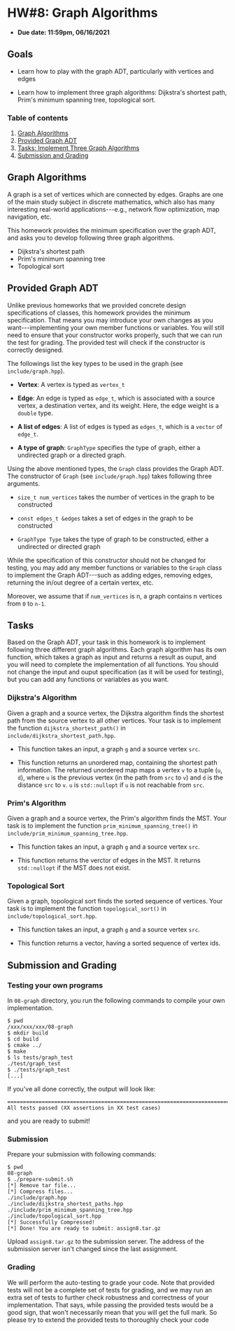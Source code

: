# HW#8: Graph Algorithms

* **Due date: 11:59pm, 06/16/2021**

## Goals

* Learn how to play with the graph ADT, particularly with vertices and
  edges

* Learn how to implement three graph algorithms: Dijkstra's shortest
  path, Prim's minimum spanning tree, topological sort.

### Table of contents
1. [Graph Algorithms](#Graph-Algorithms)
2. [Provided Graph ADT](#Provided-Graph-ADT)
3. [Tasks: Implement Three Graph Algorithms](#Tasks)
4. [Submission and Grading](#Submission-and-Grading)

## Graph Algorithms

A graph is a set of vertices which are connected by edges. Graphs are
one of the main study subject in discrete mathematics, which also has
many interesting real-world applications---e.g., network flow
optimization, map navigation, etc.

This homework provides the minimum specification over the graph ADT,
and asks you to develop following three graph algorithms.

* Dijkstra's shortest path
* Prim's minimum spanning tree
* Topological sort

## Provided Graph ADT

Unlike previous homeworks that we provided concrete design
specifications of classes, this homework provides the minimum
specification. That means you may introduce your own changes as you
want---implementing your own member functions or variables. You will
still need to ensure that your constructor works properly, such that
we can run the test for grading. The provided test will check if the
constructor is correctly designed.

The followings list the key types to be used in the graph (see
`include/graph.hpp`).

* **Vertex**: A vertex is typed as `vertex_t`

* **Edge**: An edge is typed as `edge_t`, which is associated with a
source vertex, a destination vertex, and its weight. Here, the edge
weight is a `double` type.

* **A list of edges**: A list of edges is typed as `edges_t`, which is
a `vector` of `edge_t`.

* **A type of graph**: `GraphType` specifies the type of graph, either a
  undirected graph or a directed graph.


Using the above mentioned types, the `Graph` class provides the Graph
ADT. The constructor of `Graph` (see `include/graph.hpp`) takes
following three arguments.

* `size_t num_vertices` takes the number of vertices in the graph to be constructed

* `const edges_t &edges` takes a set of edges in the graph to be constructed

* `GraphType Type` takes the type of graph to be constructed, either a
  undirected or directed graph

While the specification of this constructor should not be changed for
testing, you may add any member functions or variables to the `Graph`
class to implement the Graph ADT---such as adding edges, removing
edges, returning the in/out degree of a certain vertex, etc.

Moreover, we assume that if `num_vertices` is n, a graph contains n vertices
from `0` to `n-1`.

## Tasks

Based on the Graph ADT, your task in this homework is to implement
following three different graph algorithms. Each graph algorithm has
its own function, which takes a graph as input and returns a result as
ouput, and you will need to complete the implementation of all
functions.  You should not change the input and ouput specification
(as it will be used for testing), but you can add any functions or
variables as you want.

### Dijkstra's Algorithm

Given a graph and a source vertex, the Dijkstra algorithm finds the
shortest path from the source vertex to all other vertices. Your task
is to implement the function `dijkstra_shortest_path()` in
`include/dijkstra_shortest_path.hpp`.

* This function takes an input, a graph `g` and a source vertex `src`.

* This function returns an unordered map, containing the shortest path
  information. The returned unordered map maps a vertex `v` to a tuple
  (`u`, `d`), where `u` is the previous vertex (in the path from `src`
  to `v`) and `d` is the distance `src` to `v`. `u` is `std::nullopt`
  if `u` is not reachable from `src`.

### Prim's Algorithm

Given a graph and a source vertex, the Prim's algorithm finds the
MST. Your task is to implement the function
`prim_minimum_spanning_tree()` in
`include/prim_minimum_spanning_tree.hpp`.

* This function takes an input, a graph `g` and a source vertex `src`.

* This function returns the verctor of edges in the MST. It returns
  `std::nullopt` if the MST does not exist.


### Topological Sort

Given a graph, topological sort finds the sorted sequence of vertices.
Your task is to implement the function `topological_sort()` in
`include/topological_sort.hpp`.

* This function takes an input, a graph `g` and a source vertex `src`.

* This function returns a vector, having a sorted sequence of vertex
  ids.


## Submission and Grading

### Testing your own programs

In `08-graph` directory, you run the following commands to compile your own implementation.

```
$ pwd
/xxx/xxx/xxx/08-graph
$ mkdir build
$ cd build
$ cmake ../
$ make
$ ls tests/graph_test
./test/graph_test
$ ./tests/graph_test
[...]
```

If you've all done correctly, the output will look like:

```
===============================================================================
All tests passed (XX assertions in XX test cases)

```

and you are ready to submit!

### Submission

Prepare your submission with following commands:

```
$ pwd
08-graph
$ ./prepare-submit.sh
[*] Remove tar file...
[*] Compress files...
./include/graph.hpp
./include/dijkstra_shortest_paths.hpp
./include/prim_minimum_spanning_tree.hpp
./include/topological_sort.hpp
[*] Successfully Compressed!
[*] Done! You are ready to submit: assign8.tar.gz
```

Upload `assign8.tar.gz` to the submission server. The address of the
submission server isn't changed since the last assignment.

### Grading

We will perform the auto-testing to grade your code. Note that
provided tests will not be a complete set of tests for grading, and we
may run an extra set of tests to further check robustness and
correctness of your implementation. That says, while passing the
provided tests would be a good sign, that won't necessarily mean that
you will get the full mark. So please try to extend the provided tests
to thoroughly check your code

